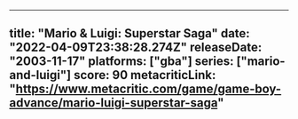 
---
title: "Mario & Luigi: Superstar Saga"
date: "2022-04-09T23:38:28.274Z"
releaseDate: "2003-11-17"
platforms: ["gba"]
series: ["mario-and-luigi"]
score: 90
metacriticLink: "https://www.metacritic.com/game/game-boy-advance/mario-luigi-superstar-saga"
---
